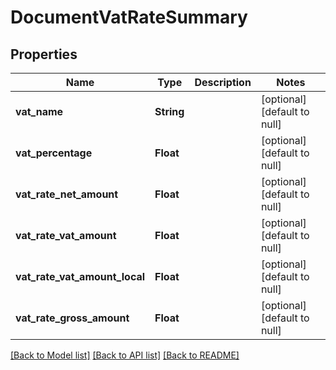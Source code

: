 # DocumentVatRateSummary
## Properties

| Name | Type | Description | Notes |
|------------ | ------------- | ------------- | -------------|
| **vat\_name** | **String** |  | [optional] [default to null] |
| **vat\_percentage** | **Float** |  | [optional] [default to null] |
| **vat\_rate\_net\_amount** | **Float** |  | [optional] [default to null] |
| **vat\_rate\_vat\_amount** | **Float** |  | [optional] [default to null] |
| **vat\_rate\_vat\_amount\_local** | **Float** |  | [optional] [default to null] |
| **vat\_rate\_gross\_amount** | **Float** |  | [optional] [default to null] |

[[Back to Model list]](../README.md#documentation-for-models) [[Back to API list]](../README.md#documentation-for-api-endpoints) [[Back to README]](../README.md)

